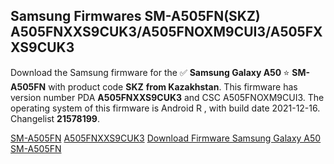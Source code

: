 <h2>Samsung Firmwares SM-A505FN(SKZ) A505FNXXS9CUK3/A505FNOXM9CUI3/A505FXXS9CUK3</h2>
Download the Samsung firmware for the ✅ <strong>Samsung Galaxy A50 </strong> ⭐ <strong>SM-A505FN</strong> with product code <strong>SKZ</strong> <strong> from Kazakhstan</strong>. This firmware has version number PDA <strong>A505FNXXS9CUK3</strong> and CSC A505FNOXM9CUI3. The operating system of this firmware is Android R , with build date 2021-12-16. Changelist <strong>21578199</strong>.


[SM-A505FN](https://samfirm.shop/samsung/model/SM-A505FN)
[A505FNXXS9CUK3](https://samfirm.shop/samsung/pda/A505FNXXS9CUK3)
[Download Firmware Samsung Galaxy A50 SM-A505FN](https://samfirm.shop/samsung/firmware/482945)

